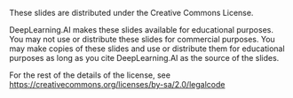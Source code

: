 
These slides are distributed under the Creative Commons License.

DeepLearning.AI makes these slides available for educational purposes. You may not use or distribute these slides for commercial purposes. You may make copies of these slides and use or distribute them for educational purposes as long as you cite DeepLearning.AI as the source of the slides.

For the rest of the details of the license, see https://creativecommons.org/licenses/by-sa/2.0/legalcode
